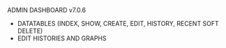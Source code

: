 ADMIN DASHBOARD v7.0.6

- DATATABLES (INDEX, SHOW, CREATE, EDIT, HISTORY, RECENT SOFT DELETE)
- EDIT HISTORIES AND GRAPHS
